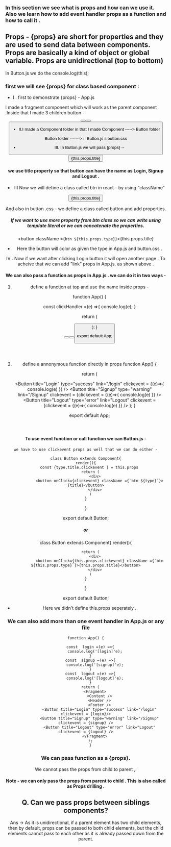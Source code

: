 ### In this section we see what is props and how can we use it. Also we learn how to add event handler props as a function and how to call it . 

## Props - {props} are short for properties and they are used to send data between components. Props are basically a kind of object or global variable. Props are unidirectional (top to bottom)

In Button.js we do the console.log(this);

### first we will see {props} for class based component :

* I . first to demonstrate {props} - App.js 

I made a fragment component which will work as the parent component .Inside that I made 3 children button -

<Fragment>
    <Content />
    <Header />
    <Footer />
    <Button title="Login" type="success" link="/login" />
    <Button title="Signup" type="warning" link="/Signup" />
    <Button title="Logout" type="error" link="Logout" />
</Fragment>

* II.I made a Component folder in that I made 
Component -----> Button folder 

Button folder -------> i. Button.js         ii.button.css

* III. In Button.js we will pass {props}  -- <button >{this.props.title}</button>

#### we use title property so that button can have the name as Login, Signup and Logout . 

 * III Now we will define a class called btn in react - by using "className"

<button className ="btn ">{this.props.title}</button>

And also in button .css - we define a class called button and add properties. 

#####  If we want to use more property from btn class so we can write using template literal or we can concatenate the properties.

<button className ={`btn ${this.props.type}`}>{this.props.title}</button>

* Here the button will color as given the type in App.js and button.css . 


IV . Now if we want after clicking Login button it will open another page . To acheive that we can add "link" props
 in App.js. as shown above . 


#### We can also pass a function as props in App.js . we can do it in two ways - 

1. define a function at top and use the name inside props -

    function App() {

    const  clickHandler =(e) =>{
        console.log(e);
    }
      
    return (
        <Fragment>
            <Content />
            <Header />
            <Footer />
            <Button title="Login" type="success" link="/login" clickevent = {clickHandler}/>
            <Button title="Signup" type="warning" link="/Signup" clickevent = {clickHandler} />
            <Button title="Logout" type="error" link="Logout" clickevent = {clickHandler} />
        </Fragment>
    );
    }

    export default App;


2. define a annonymous function directly in props
    function App() {

    return (
        <Fragment>
            <Content />
            <Header />
            <Footer />
            <Button title="Login" type="success" link="/login" 
            clickevent = {(e)=>{
                console.log(e)
            }} />
            <Button title="Signup" type="warning" link="/Signup" 
            clickevent = {clickevent = {(e)=>{
                console.log(e)
            }} />
            <Button title="Logout" type="error" link="Logout" 
            clickevent = {clickevent = {(e)=>{
                console.log(e)
            }} />
        </Fragment>
    );
    }

    export default App;


#### To use event function or call function we can Button.js - 

    we have to use clickevent props as well that we can do either -

    class Button extends Component{
    render(){
        const {type,title,clickevent } = this.props 
        return (
            <div>
                <button onClick={clickevent} className ={`btn ${type}`}>{title}</button>
            </div>
        )
    }
}

export default Button; 

##### or 
 class Button extends Component{
    render(){
    
        return (
            <div>
                <button onClick={this.props.clickevent} className ={`btn ${this.props.type}`}>{this.props.title}</button>
            </div>
        )
    }
}

export default Button;

* Here we didn't define this.props seperately . 



### We can also add more than one event handler in App.js or any file 

    function App() {

        const  login =(e) =>{
            console.log('[login]'e);
        }
        const  signup =(e) =>{
            console.log('[signup]'e);
        }
        const  logout =(e) =>{
            console.log('[logout]'e);
        }
        return (
            <Fragment>
                <Content />
                <Header />
                <Footer />
                <Button title="Login" type="success" link="/login" clickevent = {login}/>
                <Button title="Signup" type="warning" link="/Signup" clickevent = {signup} />
                <Button title="Logout" type="error" link="Logout" clickevent = {logout} />
            </Fragment>
        );
        }

### We can pass function as a {props}.
 

We cannot pass the props from child to parent ,.

#### Note - we can only pass the props from parent to child . This is also called as Props drilling . 


## Q. Can we pass props between siblings components?
Ans -> As it is unidirectional, if a parent element has two child elements, then by default, props can be passed
to both child elements, but the child elements cannot pass to each other as it is already passed down from
the parent.